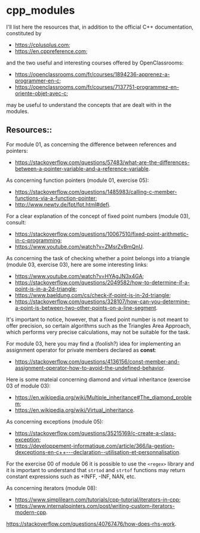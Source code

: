 # cpp_modules

I'll list here the resources that, in addition to the official C++ documentation, constituted by

* <https://cplusplus.com>;
* <https://en.cppreference.com>;

and the two useful and interesting courses offered by OpenClassrooms:

* <https://openclassrooms.com/fr/courses/1894236-apprenez-a-programmer-en-c>;
* <https://openclassrooms.com/fr/courses/7137751-programmez-en-oriente-objet-avec-c>;

may be useful to understand the concepts that are dealt with in the modules.

## Resources::

For module 01, as concerning the difference between references and pointers:

* <https://stackoverflow.com/questions/57483/what-are-the-differences-between-a-pointer-variable-and-a-reference-variable>.

As concerning function pointers (module 01, exercise 05):

* <https://stackoverflow.com/questions/1485983/calling-c-member-functions-via-a-function-pointer>;
* <http://www.newty.de/fpt/fpt.html#defi>.

For a clear explanation of the concept of fixed point numbers (module 03), consult:

* <https://stackoverflow.com/questions/10067510/fixed-point-arithmetic-in-c-programming>;
* <https://www.youtube.com/watch?v=ZMsrZvBmQnU>.

As concerning the task of checking whether a point belongs into a triangle (module 03, exercise 03), here are some interesting links:

* <https://www.youtube.com/watch?v=HYAgJN3x4GA>;
* <https://stackoverflow.com/questions/2049582/how-to-determine-if-a-point-is-in-a-2d-triangle>;
* <https://www.baeldung.com/cs/check-if-point-is-in-2d-triangle>;
* <https://stackoverflow.com/questions/328107/how-can-you-determine-a-point-is-between-two-other-points-on-a-line-segment>.

It's important to notice, however, that a fixed point number is not meant to offer precision, so certain algorithms such as the Triangles Area Approach, which performs very precise calculations, may not be suitable for the task.

For module 03, here you may find a (foolish?) idea for implementing an assignment operator for private members declared as __const__:

* <https://stackoverflow.com/questions/4136156/const-member-and-assignment-operator-how-to-avoid-the-undefined-behavior>.

Here is some mateial concerning diamond and virtual inheritance (exercise 03 of module 03):
* <https://en.wikipedia.org/wiki/Multiple_inheritance#The_diamond_problem>;
* <https://en.wikipedia.org/wiki/Virtual_inheritance>.

As concerning exceptions (module 05):

* <https://stackoverflow.com/questions/35215169/c-create-a-class-exception>;
* <https://developpement-informatique.com/article/366/la-gestion-dexceptions-en-c++---declaration--utilisation-et-personnalisation>.

For the exercise 00 of module 06 it is possible to use the `<regex>` library and it is important to understand that `strtod` and `strtof` functions may return constant expressions such as +INFF, -INF, NAN, etc.

As concerning iterators (module 08):

* <https://www.simplilearn.com/tutorials/cpp-tutorial/iterators-in-cpp>;
* <https://www.internalpointers.com/post/writing-custom-iterators-modern-cpp>.

<https://stackoverflow.com/questions/40767476/how-does-rhs-work>.
